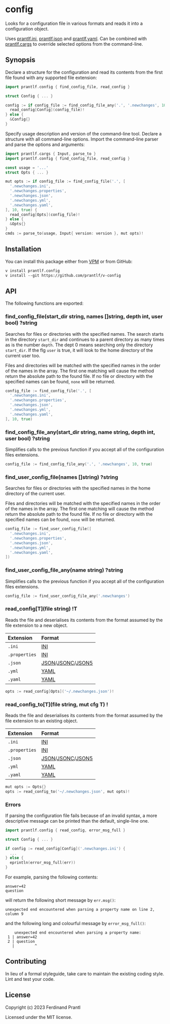 # config

Looks for a configuration file in various formats and reads it into a configuration object.

Uses [prantlf.ini], [prantlf.json] and [prantlf.yaml]. Can be combined with [prantlf.cargs] to override selected options from the command-line.

## Synopsis

Declare a structure for the configuration and read its contents from the first file found with any supported file extension:

```go
import prantlf.config { find_config_file, read_config }

struct Config { ... }

config := if config_file := find_config_file_any('.', '.newchanges', 10, true) {
  read_config[Config](config_file)!
} else {
  &Config{}
}
```

Specify usage description and version of the command-line tool. Declare a structure with all command-line options. Import the command-line parser and parse the options and arguments:

```go
import prantlf.cargs { Input, parse_to }
import prantlf.config { find_config_file, read_config }

const usage = '...'
struct Opts { ... }

mut opts := if config_file := find_config_file('.', [
  '.newchanges.ini',
  '.newchanges.properties',
  '.newchanges.json',
  '.newchanges.yml',
  '.newchanges.yaml',
], 10, true) {
  read_config[Opts](config_file)!
} else {
  &Opts{}
}
cmds := parse_to(usage, Input{ version: version }, mut opts)!
```

## Installation

You can install this package either from [VPM] or from GitHub:

```txt
v install prantlf.config
v install --git https://github.com/prantlf/v-config
```

## API

The following functions are exported:

### find_config_file(start_dir string, names []string, depth int, user bool) ?string

Searches for files or directories with the specified names. The search starts in the directory `start_dir` and continues to a parent directory as many times as is the number `depth`. The dept 0 means searching only the directory `start_dir`. If the flg `user` is true, it will look to the home directory of the current user too.

Files and directories will be matched with the specified names in the order of the names in the array. The first one matching will cause the method return the absolute path to the found file. If no file or directory with the specified names can be found, `none` will be returned.

```go
config_file := find_config_file('.', [
  '.newchanges.ini',
  '.newchanges.properties',
  '.newchanges.json',
  '.newchanges.yml',
  '.newchanges.yaml',
], 10, true)
```

### find_config_file_any(start_dir string, name string, depth int, user bool) ?string

Simplifies calls to the previous function if you accept all of the configuration files extensions.

```go
config_file := find_config_file_any('.', '.newchanges', 10, true)
```

### find_user_config_file(names []string) ?string

Searches for files or directories with the specified names in the home directory of the current user.

Files and directories will be matched with the specified names in the order of the names in the array. The first one matching will cause the method return the absolute path to the found file. If no file or directory with the specified names can be found, `none` will be returned.

```go
config_file := find_user_config_file([
  '.newchanges.ini',
  '.newchanges.properties',
  '.newchanges.json',
  '.newchanges.yml',
  '.newchanges.yaml',
])
```

### find_user_config_file_any(name string) ?string

Simplifies calls to the previous function if you accept all of the configuration files extensions.

```go
config_file := find_user_config_file_any('.newchanges')
```

### read_config[T](file string) !T

Reads the file and deserialises its contents from the format assumed by the file extension to a new object.

| Extension     | Format                 |
|:--------------|:-----------------------|
| `.ini`        | [INI]                  |
| `.properties` | [INI]                  |
| `.json`       | [JSON]/[JSONC]/[JSON5] |
| `.yml`        | [YAML]                 |
| `.yaml`       | [YAML]                 |

```go
opts := read_config[Opts]('~/.newchanges.json')!
```

### read_config_to[T](file string, mut cfg T) !

Reads the file and deserialises its contents from the format assumed by the file extension to an existing object.

| Extension     | Format                 |
|:--------------|:-----------------------|
| `.ini`        | [INI]                  |
| `.properties` | [INI]                  |
| `.json`       | [JSON]/[JSONC]/[JSON5] |
| `.yml`        | [YAML]                 |
| `.yaml`       | [YAML]                 |

```go
mut opts := Opts{}
opts := read_config_to('~/.newchanges.json', mut opts)!
```
### Errors

If parsing the configuration file fails because of an invalid syntax, a more descriptive message can be printed than the default, single-line one.

```go
import prantlf.config { read_config, error_msg_full }

struct Config { ... }

if config := read_config[Config]('.newchanges.ini') {
  ...
} else {
  eprintln(error_msg_full(err))
}
```

For example, parsing the following contents:

    answer=42
    question

will return the following short message by `err.msg()`:

    unexpected end encountered when parsing a property name on line 2, column 9

and the following long and colourful message by `error_msg_full()`:

		unexpected end encountered when parsing a property name:
     1 | answer=42
     2 | question
       |         ^


## Contributing

In lieu of a formal styleguide, take care to maintain the existing coding style. Lint and test your code.

## License

Copyright (c) 2023 Ferdinand Prantl

Licensed under the MIT license.

[VPM]: https://vpm.vlang.io/packages/prantlf.config
[INI]: https://en.wikipedia.org/wiki/INI_file#Example
[JSON]: https://www.json.org/
[JSONC]: https://changelog.com/news/jsonc-is-a-superset-of-json-which-supports-comments-6LwR
[JSON5]: https://spec.json5.org/
[YAML]: https://yaml.org/
[prantlf.cargs]: https://github/com//prantlf/v-cargs
[prantlf.ini]: https://github.com/prantlf/v-ini
[prantlf.json]: https://github.com/prantlf/v-json
[prantlf.yaml]: https://github.com/prantlf/v-yaml
